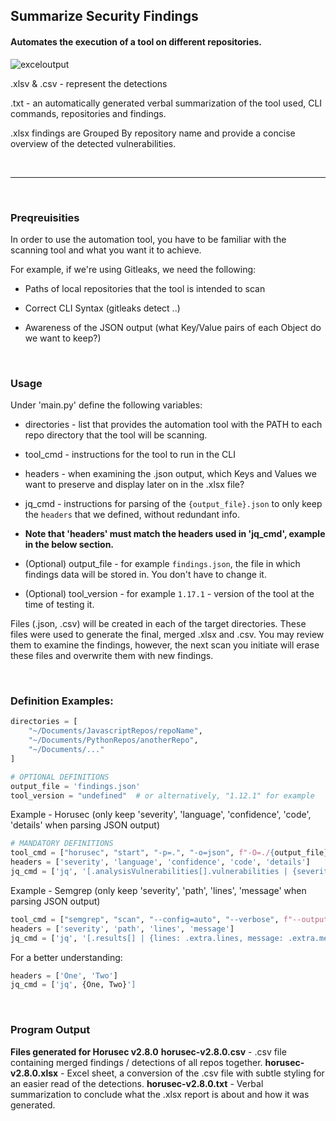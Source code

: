<h2>Summarize Security Findings</h2>

<h4>Automates the execution of a tool on different repositories.</h4>

![exceloutput](https://gcdnb.pbrd.co/images/Pc77F8KqRmjJ.png)

.xlsv & .csv - represent the detections

.txt - an automatically generated verbal summarization of the tool used, CLI commands, repositories and findings.

.xlsx findings are Grouped By repository name and provide a concise overview of the detected vulnerabilities.

<br>

<hr>
<br>

<h3>Preqreuisities</h3>
In order to use the automation tool, you have to be familiar with the scanning tool and what you want it to achieve.

For example, if we're using Gitleaks, we need the following: 

* Paths of local repositories that the tool is intended to scan

* Correct CLI Syntax (gitleaks detect ..)

* Awareness of the JSON output (what Key/Value pairs of each Object do we want to keep?)

<br>

<h3>Usage</h3>
Under 'main.py' define the following variables:

* directories - list that provides the automation tool with the PATH to each repo directory that the tool will be scanning.

* tool_cmd - instructions for the tool to run in the CLI

* headers - when examining the .json output, which Keys and Values we want to preserve and display later on in the .xlsx file?

* jq_cmd - instructions for parsing of the ```{output_file}.json``` to only keep the ```headers``` that we defined, without redundant info.

* <b>Note that 'headers' must match the headers used in 'jq_cmd', example in the below section.</b>

* (Optional) output_file - for example ```findings.json```, the file in which findings data will be stored in. You don't have to change it.

* (Optional) tool_version - for example ```1.17.1``` - version of the tool at the time of testing it.

Files (.json, .csv) will be created in each of the target directories. These files were used to generate the final, merged .xlsx and .csv. You may review them to examine the findings, however, the next scan you initiate will erase these files and overwrite them with new findings.

<br>

<h3>Definition Examples:</h3>

```python
directories = [
    "~/Documents/JavascriptRepos/repoName",
    "~/Documents/PythonRepos/anotherRepo",
    "~/Documents/..."
]
```

```python
# OPTIONAL DEFINITIONS
output_file = 'findings.json'
tool_version = "undefined"  # or alternatively, "1.12.1" for example
```

Example - Horusec (only keep 'severity', 'language', 'confidence', 'code', 'details' when parsing JSON output)
```python
# MANDATORY DEFINITIONS
tool_cmd = ["horusec", "start", "-p=.", "-o=json", f"-O=./{output_file}", "-s=LOW"] 
headers = ['severity', 'language', 'confidence', 'code', 'details']
jq_cmd = ['jq', '[.analysisVulnerabilities[].vulnerabilities | {severity, language, confidence, code, details}]']
```

Example - Semgrep (only keep 'severity', 'path', 'lines', 'message' when parsing JSON output)
```python
tool_cmd = ["semgrep", "scan", "--config=auto", "--verbose", f"--output=./{output_file}", "--json", "--severity=ERROR", "--severity=WARNING"]
headers = ['severity', 'path', 'lines', 'message']
jq_cmd = ['jq', '[.results[] | {lines: .extra.lines, message: .extra.message, severity: .extra.severity, path: .path}]']
```

For a better understanding:
```python
headers = ['One', 'Two']
jq_cmd = ['jq', {One, Two}']
```

<br>

<h3>Program Output</h3>

<b>Files generated for Horusec v2.8.0</b>
<b>horusec-v2.8.0.csv</b> - .csv file containing merged findings / detections of all repos together.
<b>horusec-v2.8.0.xlsx</b> - Excel sheet, a conversion of the .csv file with subtle styling for an easier read of the detections.
<b>horusec-v2.8.0.txt</b> - Verbal summarization to conclude what the .xlsx report is about and how it was generated.